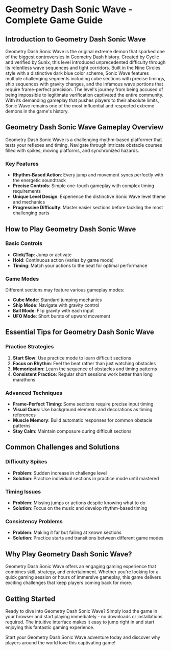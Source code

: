 # Geometry Dash Sonic Wave - Complete Game Guide

## Introduction to Geometry Dash Sonic Wave

Geometry Dash Sonic Wave is the original extreme demon that sparked one of the biggest controversies in Geometry Dash history. Created by Cyclic and verified by Sunix, this level introduced unprecedented difficulty through its relentless wave sequences and tight corridors. Built in the Nine Circles style with a distinctive dark blue color scheme, Sonic Wave features multiple challenging segments including cube sections with precise timings, ship sequences with gravity changes, and the infamous wave portions that require frame-perfect precision. The level's journey from being accused of being impossible to legitimate verification captivated the entire community. With its demanding gameplay that pushes players to their absolute limits, Sonic Wave remains one of the most influential and respected extreme demons in the game's history.

## Geometry Dash Sonic Wave Gameplay Overview

Geometry Dash Sonic Wave is a challenging rhythm-based platformer that tests your reflexes and timing. Navigate through intricate obstacle courses filled with spikes, moving platforms, and synchronized hazards.

### Key Features
- **Rhythm-Based Action**: Every jump and movement syncs perfectly with the energetic soundtrack
- **Precise Controls**: Simple one-touch gameplay with complex timing requirements
- **Unique Level Design**: Experience the distinctive Sonic Wave level theme and mechanics
- **Progressive Difficulty**: Master easier sections before tackling the most challenging parts

## How to Play Geometry Dash Sonic Wave

### Basic Controls
- **Click/Tap**: Jump or activate
- **Hold**: Continuous action (varies by game mode)
- **Timing**: Match your actions to the beat for optimal performance

### Game Modes
Different sections may feature various gameplay modes:
- **Cube Mode**: Standard jumping mechanics
- **Ship Mode**: Navigate with gravity control
- **Ball Mode**: Flip gravity with each input
- **UFO Mode**: Short bursts of upward movement

## Essential Tips for Geometry Dash Sonic Wave

### Practice Strategies
1. **Start Slow**: Use practice mode to learn difficult sections
2. **Focus on Rhythm**: Feel the beat rather than just watching obstacles
3. **Memorization**: Learn the sequence of obstacles and timing patterns
4. **Consistent Practice**: Regular short sessions work better than long marathons

### Advanced Techniques
- **Frame-Perfect Timing**: Some sections require precise input timing
- **Visual Cues**: Use background elements and decorations as timing references
- **Muscle Memory**: Build automatic responses for common obstacle patterns
- **Stay Calm**: Maintain composure during difficult sections

## Common Challenges and Solutions

### Difficulty Spikes
- **Problem**: Sudden increase in challenge level
- **Solution**: Practice individual sections in practice mode until mastered

### Timing Issues
- **Problem**: Missing jumps or actions despite knowing what to do
- **Solution**: Focus on the music and develop rhythm-based timing

### Consistency Problems
- **Problem**: Making it far but failing at known sections
- **Solution**: Practice starts and transitions between different game modes


## Why Play Geometry Dash Sonic Wave?

Geometry Dash Sonic Wave offers an engaging gaming experience that combines skill, strategy, and entertainment. Whether you're looking for a quick gaming session or hours of immersive gameplay, this game delivers exciting challenges that keep players coming back for more.

## Getting Started

Ready to dive into Geometry Dash Sonic Wave? Simply load the game in your browser and start playing immediately - no downloads or installations required. The intuitive interface makes it easy to jump right in and start enjoying this fantastic gaming experience.

Start your Geometry Dash Sonic Wave adventure today and discover why players around the world love this captivating game!